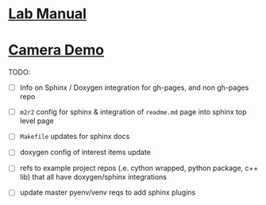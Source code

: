 # [Lab Manual](https://evgenyslab.github.io/labmanual/)

# [Camera Demo](https://evgenyslab.github.io/labmanual/camera.html)

TODO:
 - [ ] Info on Sphinx / Doxygen integration for gh-pages, and non gh-pages repo
 - [ ] `m2r2` config for sphinx & integration of `readme.md` page into sphinx top level
page
 - [ ] `Makefile` updates for sphinx docs
 - [ ] doxygen config of interest items update
 - [ ] refs to example project repos (.e. cython wrapped, python package, c++ lib) that all
have doxygen/sphinx integrations
 - [ ] update master pyenv/venv reqs to add sphinx plugins

